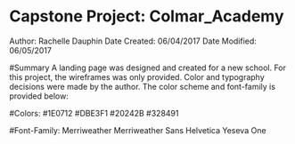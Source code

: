 # Capstone Project: Colmar_Academy
Author: Rachelle Dauphin
Date Created: 06/04/2017
Date Modified: 06/05/2017

#Summary
A landing page was designed and created for a new school. For this project, the wireframes was only provided. Color and typography decisions were made by the author. The color scheme and font-family is provided below:

#Colors:
    #1E0712
    #DBE3F1
    #20242B
    #328491
    
#Font-Family:
    Merriweather
    Merriweather Sans
    Helvetica
    Yeseva One
